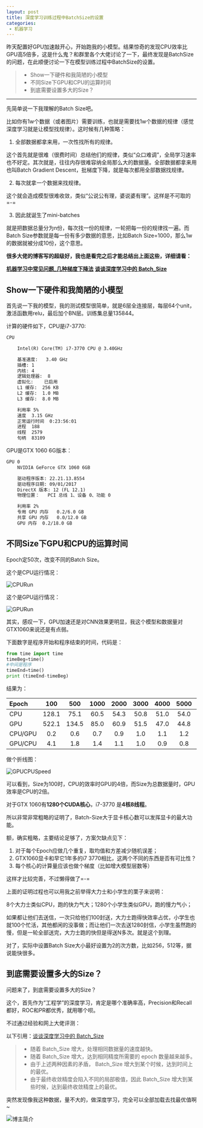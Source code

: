 ```yaml
---
layout: post
title: 深度学习训练过程中BatchSize的设置
categories:
 - 机器学习
---
```


昨天配置好GPU加速敲开心，开始跑我的小模型。结果惊奇的发现CPU效率比GPU高5倍多，这是什么鬼？和群里各个大佬讨论了一下，最终发现是BatchSize的问题，在此顺便讨论一下在模型训练过程中BatchSize的设置。
>* Show一下硬件和我简陋的小模型
>* 不同Size下GPU和CPU的运算时间
>* 到底需要设置多大的Size？

*** 

先简单说一下我理解的Batch Size吧。

比如你有1w个数据（或者图片）需要训练，也就是需要找1w个数据的规律（感觉深度学习就是让模型找规律）。这时候有几种策略：

1. 全部数据都拿来用，一次性找所有的规律。

这个首先就是很难（很费时间）总结他们的规律，类似“众口难调”，全局学习速率也不好定。其次就是，往往内存很难容纳全局那么大的数据量。全部数据都拿来用也叫Batch Gradient Descent，批梯度下降，就是每次都用全部数据找规律。

2. 每次就拿一个数据来找规律。

这个就会造成模型很难收敛，类似“公说公有理，婆说婆有理”。这样是不可取的=-=

3. 因此就诞生了mini-batches 

就是把数据总量分为n份，每次找一份的规律，一轮把每一份的规律找一遍。而Batch Size参数就是每一份有多少数据的意思，比如Batch Size=1000，那么1w的数据就被分成10份，这个意思。

**很多大佬的博客写的超级好，我也是看完之后才能总结出上面这些，详细请看：**

**[机器学习中常见问题_几种梯度下降法](https://blog.csdn.net/u010402786/article/details/51188876)**
**[谈谈深度学习中的 Batch_Size](https://blog.csdn.net/ycheng_sjtu/article/details/49804041)**

## Show一下硬件和我简陋的小模型

首先说一下我的模型，我的测试模型很简单，就是6层全连接层，每层64个unit，激活函数用relu，最后加个BN层。训练集总量135844。

计算的硬件如下，CPU是i7-3770:

```txt
CPU

	Intel(R) Core(TM) i7-3770 CPU @ 3.40GHz

	基准速度:	3.40 GHz
	插槽:	1
	内核:	4
	逻辑处理器:	8
	虚拟化:	已启用
	L1 缓存:	256 KB
	L2 缓存:	1.0 MB
	L3 缓存:	8.0 MB

	利用率	5%
	速度	3.15 GHz
	正常运行时间	0:23:56:01
	进程	188
	线程	2579
	句柄	83109
```

GPU是GTX 1060 6G版本：

```txt
GPU 0
	NVIDIA GeForce GTX 1060 6GB

	驱动程序版本:	22.21.13.8554
	驱动程序日期:	09/01/2017
	DirectX 版本:	12 (FL 12.1)
	物理位置：	PCI 总线 1、设备 0、功能 0

	利用率	2%
	专用 GPU 内存	0.2/6.0 GB
	共享 GPU 内存	0.0/12.0 GB
	GPU 内存	0.2/18.0 GB
```

## 不同Size下GPU和CPU的运算时间 ##

Epoch定50次，改变不同的Batch Size。

这个是CPU运行情况：

![CPURun](https://pic.atlasbioinfo.com/CPURun.PNG)

这个是GPU运行情况：

![GPURun](https://pic.atlasbioinfo.com/GPURun.PNG)

其实，感叹一下，GPU加速还是对CNN效果更明显，我这个模型和数据量对GTX1060来说还是有点弱。

下面数字是程序开始和程序结束的时间，代码是：

```python
from time import time
timeBeg=time()
#中间是程序
timeEnd=time()
print (timeEnd-timeBeg)
```

结果为：

| Epoch | 100 | 500 | 1000 | 2000 | 3000 | 4000 | 5000 | 6000 | 7000 | 8000 | 9000 | 10000 | 135844 |
| :---- | :----: | :----: | :----: | :----: | :----: | :----: | :----: | :----: | :----: | :----: |:----: |:----: |:----: |
| CPU  |  128.1   |  75.1   |  60.5   |  54.3   |  50.8   |  51.0   |  54.0   |  53.3   |  54.5   |  53.1   |  53.1   |  52.6   |  69.0 | 
| GPU  |  522.1   |  134.5   |  85.0   |  60.9   |  51.5   |  47.0   |  44.8   |  44.4   |  42.5   |  40.1   |  40.2   |  39.7   |  35.2 | 
| CPU/GPU  |  0.2   |  0.6   |  0.7   |  0.9   |  1.0   |  1.1   |  1.2   |  1.2   |  1.3   |  1.3   |  1.3   |  1.3   |  2.0 | 
| GPU/CPU  |  4.1   |  1.8   |  1.4   |  1.1   |  1.0   |  0.9   |  0.8   |  0.8   |  0.8   |  0.8   |  0.8   |  0.8   |  0.5 | 

做个折线图：

![GPUCPUSpeed](https://pic.atlasbioinfo.com/GPUCPUSpeed.png)

可以看到，Size为100时，CPU的效率时GPU的4倍，而Size为总数据量时，GPU效率是CPU的2倍。

对于GTX 1060有**1280个CUDA核心**，i7-3770 是**4核8线程**。

所以非常非常粗略的证明了，Batch-Size大于显卡核心数可以发挥显卡的最大功能。

额，确实粗略，主要结论足够了，方案欠缺点见下：
1. 对于每个Epoch应做几个重复，取均值和方差减少随机误差；
2. GTX1060显卡和早它1年多的i7 3770相比，这两个不同的东西是否有可比性？
3. 每个核心的计算量应该也做个梯度（比如增大模型层数等）

这样才比较完善，不过懒得做了=-=

上面的证明过程也可以用我之前举得大力士和小学生的栗子来说明：

8个大力士类似CPU，跑的快力气大；1280个小学生类似GPU，跑的慢力气小；

如果都让他们去送信，一次只给他们100封送，大力士跑得快效率占优，小学生也就100个忙活，其他都闲的没事做；而让他们一次去送1280封信，小学生虽然跑的慢，但是一轮全部送完，大力士跑的快但是得送N多次。就是这个到理。

对了，实际中设置Batch Size大小最好设置为2的次方数，比如256，512等，据说能快很多。

## 到底需要设置多大的Size？ ##

问题来了，到底需要设置多大的Size？

这个，首先作为“工程学”的深度学习，肯定是哪个准确率高，Precision和Recall都好，ROC和PR都优秀，就用哪个呗。

不过通过经验和网上大佬评测：

以下引用：[谈谈深度学习中的 Batch_Size](https://blog.csdn.net/ycheng_sjtu/article/details/49804041)

>* 随着 Batch_Size 增大，处理相同数据量的速度越快。
>* 随着 Batch_Size 增大，达到相同精度所需要的 epoch 数量越来越多。
>* 由于上述两种因素的矛盾， Batch_Size 增大到某个时候，达到时间上的最优。
>* 由于最终收敛精度会陷入不同的局部极值，因此 Batch_Size 增大到某些时候，达到最终收敛精度上的最优。

突然发现像我这种数据，量不大的，做深度学习，完全可以全部加载去找最优值啊~

![博主简介](https://atlasbioinfo.github.io/images/logo.png)